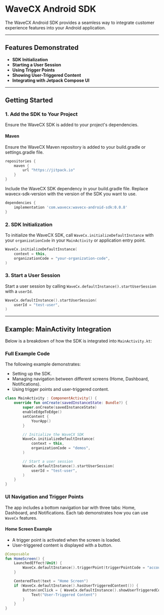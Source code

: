 # WaveCX Android SDK

The WaveCX Android SDK provides a seamless way to integrate customer experience features into your Android application.

---

## Features Demonstrated

- **SDK Initialization**
- **Starting a User Session**
- **Using Trigger Points**
- **Showing User-Triggered Content**
- **Integrating with Jetpack Compose UI**

---

## Getting Started

### 1. Add the SDK to Your Project

Ensure the WaveCX SDK is added to your project's dependencies.

#### Maven

Ensure the WaveCX Maven repository is added to your build.gradle or settings.gradle file. 

```groovy
repositories {
    maven {
        url "https://jitpack.io"
    }
}
```

Include the WaveCX SDK dependency in your build.gradle file. Replace wavecx-sdk-version with the version of the SDK you want to use.

```groovy
dependencies {
    implementation 'com.wavecx:wavecx-android-sdk:0.0.8'
}
```

### 2. SDK Initialization

To initialize the WaveCX SDK, call `WaveCx.initializeDefaultInstance` with your `organizationCode` in your `MainActivity` or application entry point.

```kotlin
WaveCx.initializeDefaultInstance(
    context = this,
    organizationCode = "your-organization-code",
)
```

### 3. Start a User Session

Start a user session by calling `WaveCx.defaultInstance().startUserSession` with a `userId`.

```kotlin
WaveCx.defaultInstance().startUserSession(
    userId = "test-user",
)
```

---

## Example: MainActivity Integration

Below is a breakdown of how the SDK is integrated into `MainActivity.kt`:

### Full Example Code

The following example demonstrates:

- Setting up the SDK.
- Managing navigation between different screens (Home, Dashboard, Notifications).
- Using trigger points and user-triggered content.

```kotlin
class MainActivity : ComponentActivity() {
    override fun onCreate(savedInstanceState: Bundle?) {
        super.onCreate(savedInstanceState)
        enableEdgeToEdge()
        setContent {
            YourApp()
        }

        // Initialize the WaveCX SDK
        WaveCx.initializeDefaultInstance(
            context = this,
            organizationCode = "demos",
        )

        // Start a user session
        WaveCx.defaultInstance().startUserSession(
            userId = "test-user",
        )
    }
}
```

### UI Navigation and Trigger Points

The app includes a bottom navigation bar with three tabs: Home, Dashboard, and Notifications. Each tab demonstrates how you can use `WaveCx` features.

#### Home Screen Example

- A trigger point is activated when the screen is loaded.
- User-triggered content is displayed with a button.

```kotlin
@Composable
fun HomeScreen() {
    LaunchedEffect(Unit) {
        WaveCx.defaultInstance().triggerPoint(triggerPointCode = "account-view")
    }

    CenteredText(text = "Home Screen")
    if (WaveCx.defaultInstance().hasUserTriggeredContent()) {
        Button(onClick = { WaveCx.defaultInstance().showUserTriggeredContent() }) {
            Text("User-Triggered Content")
        }
    }
}
```
